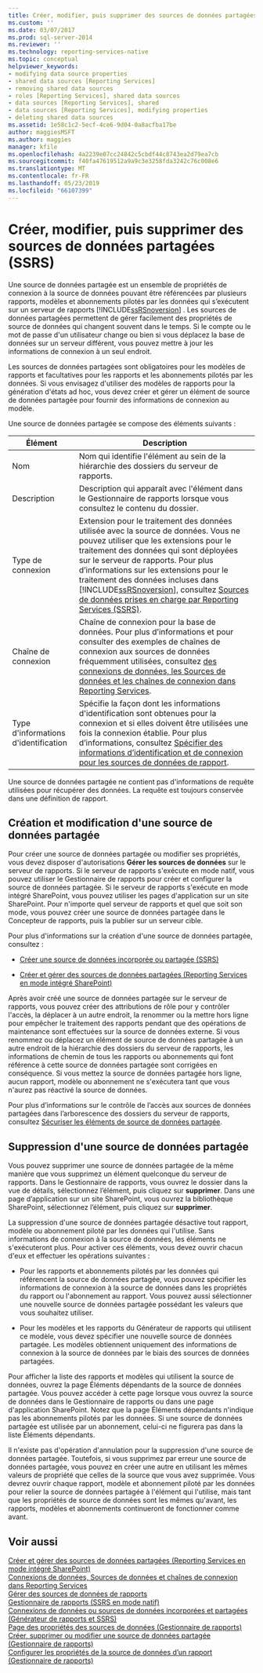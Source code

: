 ```yaml
---
title: Créer, modifier, puis supprimer des sources de données partagées (SSRS) | Microsoft Docs
ms.custom: ''
ms.date: 03/07/2017
ms.prod: sql-server-2014
ms.reviewer: ''
ms.technology: reporting-services-native
ms.topic: conceptual
helpviewer_keywords:
- modifying data source properties
- shared data sources [Reporting Services]
- removing shared data sources
- roles [Reporting Services], shared data sources
- data sources [Reporting Services], shared
- data sources [Reporting Services], modifying properties
- deleting shared data sources
ms.assetid: 1e58c1c2-5ecf-4ce6-9d04-0a8acfba17be
author: maggiesMSFT
ms.author: maggies
manager: kfile
ms.openlocfilehash: 4a2239e07cc24842c5cbdf44c8743ea2d79ea7cb
ms.sourcegitcommit: f40fa47619512a9a9c3e3258fda3242c76c008e6
ms.translationtype: MT
ms.contentlocale: fr-FR
ms.lasthandoff: 05/23/2019
ms.locfileid: "66107399"
---
```

# <a name="create-modify-and-delete-shared-data-sources-ssrs"></a>Créer, modifier, puis supprimer des sources de données partagées (SSRS)
  Une source de données partagée est un ensemble de propriétés de connexion à la source de données pouvant être référencées par plusieurs rapports, modèles et abonnements pilotés par les données qui s’exécutent sur un serveur de rapports [!INCLUDE[ssRSnoversion](../../includes/ssrsnoversion-md.md)] . Les sources de données partagées permettent de gérer facilement des propriétés de source de données qui changent souvent dans le temps. Si le compte ou le mot de passe d'un utilisateur change ou bien si vous déplacez la base de données sur un serveur différent, vous pouvez mettre à jour les informations de connexion à un seul endroit.  
  
 Les sources de données partagées sont obligatoires pour les modèles de rapports et facultatives pour les rapports et les abonnements pilotés par les données. Si vous envisagez d'utiliser des modèles de rapports pour la génération d'états ad hoc, vous devez créer et gérer un élément de source de données partagée pour fournir des informations de connexion au modèle.  
  
 Une source de données partagée se compose des éléments suivants :  
  
|Élément|Description|  
|----------|-----------------|  
|Nom|Nom qui identifie l'élément au sein de la hiérarchie des dossiers du serveur de rapports.|  
|Description|Description qui apparaît avec l'élément dans le Gestionnaire de rapports lorsque vous consultez le contenu du dossier.|  
|Type de connexion|Extension pour le traitement des données utilisée avec la source de données. Vous ne pouvez utiliser que les extensions pour le traitement des données qui sont déployées sur le serveur de rapports. Pour plus d’informations sur les extensions pour le traitement des données incluses dans [!INCLUDE[ssRSnoversion](../../includes/ssrsnoversion-md.md)], consultez [Sources de données prises en charge par Reporting Services &#40;SSRS&#41;](../create-deploy-and-manage-mobile-and-paginated-reports.md).|  
|Chaîne de connexion|Chaîne de connexion pour la base de données. Pour plus d’informations et pour consulter des exemples de chaînes de connexion aux sources de données fréquemment utilisées, consultez [des connexions de données, les Sources de données et les chaînes de connexion dans Reporting Services](../data-connections-data-sources-and-connection-strings-in-reporting-services.md).|  
|Type d'informations d'identification|Spécifie la façon dont les informations d'identification sont obtenues pour la connexion et si elles doivent être utilisées une fois la connexion établie. Pour plus d’informations, consultez [Spécifier des informations d’identification et de connexion pour les sources de données de rapport](../../integration-services/connection-manager/data-sources.md).|  
  
 Une source de données partagée ne contient pas d'informations de requête utilisées pour récupérer des données. La requête est toujours conservée dans une définition de rapport.  
  
## <a name="creating-and-modifying-a-shared-data-source"></a>Création et modification d'une source de données partagée  
 Pour créer une source de données partagée ou modifier ses propriétés, vous devez disposer d'autorisations **Gérer les sources de données** sur le serveur de rapports. Si le serveur de rapports s'exécute en mode natif, vous pouvez utiliser le Gestionnaire de rapports pour créer et configurer la source de données partagée. Si le serveur de rapports s'exécute en mode intégré SharePoint, vous pouvez utiliser les pages d'application sur un site SharePoint. Pour n'importe quel serveur de rapports et quel que soit son mode, vous pouvez créer une source de données partagée dans le Concepteur de rapports, puis la publier sur un serveur cible.  
  
 Pour plus d'informations sur la création d'une source de données partagée, consultez :  
  
-   [Créer une source de données incorporée ou partagée &#40;SSRS&#41;](../create-an-embedded-or-shared-data-source-ssrs.md)  
  
-   [Créer et gérer des sources de données partagées &#40;Reporting Services en mode intégré SharePoint&#41;](../create-manage-shared-data-sources-reporting-services-sharepoint-integrated-mode.md)  
  
 Après avoir créé une source de données partagée sur le serveur de rapports, vous pouvez créer des attributions de rôle pour y contrôler l'accès, la déplacer à un autre endroit, la renommer ou la mettre hors ligne pour empêcher le traitement des rapports pendant que des opérations de maintenance sont effectuées sur la source de données externe. Si vous renommez ou déplacez un élément de source de données partagée à un autre endroit de la hiérarchie des dossiers du serveur de rapports, les informations de chemin de tous les rapports ou abonnements qui font référence à cette source de données partagée sont corrigées en conséquence. Si vous mettez la source de données partagée hors ligne, aucun rapport, modèle ou abonnement ne s'exécutera tant que vous n'aurez pas réactivé la source de données.  
  
 Pour plus d’informations sur le contrôle de l’accès aux sources de données partagées dans l’arborescence des dossiers du serveur de rapports, consultez [Sécuriser les éléments de source de données partagée](../security/secure-shared-data-source-items.md).  
  
## <a name="deleting-a-shared-data-source"></a>Suppression d'une source de données partagée  
 Vous pouvez supprimer une source de données partagée de la même manière que vous supprimez un élément quelconque du serveur de rapports. Dans le Gestionnaire de rapports, vous ouvrez le dossier dans la vue de détails, sélectionnez l’élément, puis cliquez sur **supprimer**. Dans une page d’application sur un site SharePoint, vous ouvrez la bibliothèque SharePoint, sélectionnez l’élément, puis cliquez sur **supprimer**.  
  
 La suppression d'une source de données partagée désactive tout rapport, modèle ou abonnement piloté par les données qui l'utilise. Sans informations de connexion à la source de données, les éléments ne s'exécuteront plus. Pour activer ces éléments, vous devez ouvrir chacun d'eux et effectuer les opérations suivantes :  
  
-   Pour les rapports et abonnements pilotés par les données qui référencent la source de données partagée, vous pouvez spécifier les informations de connexion à la source de données dans les propriétés du rapport ou l'abonnement au rapport. Vous pouvez aussi sélectionner une nouvelle source de données partagée possédant les valeurs que vous souhaitez utiliser.  
  
-   Pour les modèles et les rapports du Générateur de rapports qui utilisent ce modèle, vous devez spécifier une nouvelle source de données partagée. Les modèles obtiennent uniquement des informations de connexion à la source de données par le biais des sources de données partagées.  
  
 Pour afficher la liste des rapports et modèles qui utilisent la source de données, ouvrez la page Éléments dépendants de la source de données partagée. Vous pouvez accéder à cette page lorsque vous ouvrez la source de données dans le Gestionnaire de rapports ou dans une page d'application SharePoint. Notez que la page Éléments dépendants n'indique pas les abonnements pilotés par les données. Si une source de données partagée est utilisée par un abonnement, celui-ci ne figurera pas dans la liste Éléments dépendants.  
  
 Il n'existe pas d'opération d'annulation pour la suppression d'une source de données partagée. Toutefois, si vous supprimez par erreur une source de données partagée, vous pouvez en créer une autre en utilisant les mêmes valeurs de propriété que celles de la source que vous avez supprimée. Vous devrez ouvrir chaque rapport, modèle et abonnement piloté par les données pour relier la source de données partagée à l'élément qui l'utilise, mais tant que les propriétés de source de données sont les mêmes qu'avant, les rapports, modèles et abonnements continueront de fonctionner comme avant.  
  
## <a name="see-also"></a>Voir aussi  
 [Créer et gérer des sources de données partagées &#40;Reporting Services en mode intégré SharePoint&#41;](../create-manage-shared-data-sources-reporting-services-sharepoint-integrated-mode.md)   
 [Connexions de données, Sources de données et chaînes de connexion dans Reporting Services](../data-connections-data-sources-and-connection-strings-in-reporting-services.md)   
 [Gérer des sources de données de rapports](manage-report-data-sources.md)   
 [Gestionnaire de rapports &#40;SSRS en mode natif&#41;](../report-manager-ssrs-native-mode.md)   
 [Connexions de données ou sources de données incorporées et partagées &#40;Générateur de rapports et SSRS&#41;](../embedded-and-shared-data-connections-or-data-sources-report-builder-and-ssrs.md)   
 [Page des propriétés des sources de données &#40;Gestionnaire de rapports&#41;](../data-sources-properties-page-report-manager.md)   
 [Créer, supprimer ou modifier une source de données partagée &#40;Gestionnaire de rapports&#41;](../create-delete-or-modify-a-shared-data-source-report-manager.md)   
 [Configurer les propriétés de la source de données d’un rapport &#40;Gestionnaire de rapports&#41;](configure-data-source-properties-for-a-report-report-manager.md)  
  
  
